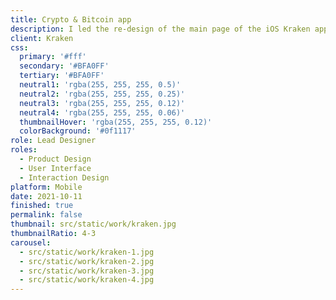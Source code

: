 ```yaml
---
title: Crypto & Bitcoin app
description: I led the re-design of the main page of the iOS Kraken app, a leader in Europe's Bitcoin trading platform.
client: Kraken
css:
  primary: '#fff'
  secondary: '#BFA0FF'
  tertiary: '#BFA0FF'
  neutral1: 'rgba(255, 255, 255, 0.5)'
  neutral2: 'rgba(255, 255, 255, 0.25)'
  neutral3: 'rgba(255, 255, 255, 0.12)'
  neutral4: 'rgba(255, 255, 255, 0.06)'
  thumbnailHover: 'rgba(255, 255, 255, 0.12)'
  colorBackground: '#0f1117'
role: Lead Designer
roles:
  - Product Design
  - User Interface
  - Interaction Design
platform: Mobile
date: 2021-10-11
finished: true
permalink: false
thumbnail: src/static/work/kraken.jpg
thumbnailRatio: 4-3
carousel:
  - src/static/work/kraken-1.jpg
  - src/static/work/kraken-2.jpg
  - src/static/work/kraken-3.jpg
  - src/static/work/kraken-4.jpg
---
```

